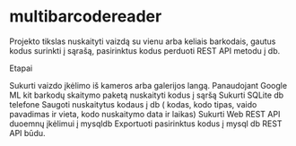 # multibarcodereader

Projekto tikslas nuskaityti vaizdą su vienu arba keliais barkodais, gautus kodus surinkti į sąrašą, pasirinktus kodus perduoti REST API metodu į db.

Etapai

Sukurti vaizdo įkėlimo iš kameros arba galerijos langą.
Panaudojant Google ML kit barkodų skaitymo paketą nuskaityti kodus į sąršą
Sukurti SQLite db telefone
Saugoti nuskaitytus kodaus į db ( kodas, kodo tipas, vaido pavadimas ir vieta, kodo nuskaitymo data ir laikas)
Sukurti Web REST API duoemnų įkėlimui į mysqldb 
Exportuoti pasirinktus kodus į mysql db REST API būdu.
